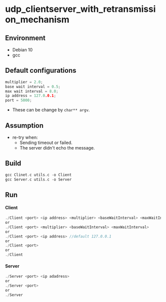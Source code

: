 # udp_clientserver_with_retransmission_mechanism

## Environment
- Debian 10
- gcc

## Default configurations
```c
multiplier = 2.0;
base wait interval = 0.5;
max wait interval = 8.0;
ip address = 127.0.0.1;
port = 5000;
```
- These can be change by ```char** argv```.

## Assumption
- re-try when:
  - Sending timeout or failed.
  - The server didn't echo the message.

## Build
```c
gcc Clinet.c utils.c -o Client
gcc Server.c utils.c -o Server
```

## Run
#### Client
```c
./Client <port> <ip address> <multiplier> <baseWaitInterval> <maxWaitInterval>
or
./Client <port> <multiplier> <baseWaitInterval> <maxWaitInterval>
or
./Client <port> <ip address> //default 127.0.0.1
or
./Client <port> 
or
./Client 
```

#### Server
```c
./Server <port> <ip adadress>
or
./Server <port>
or
./Server
```

